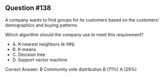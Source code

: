 ## Question #138

A company wants to find groups for its customers based on the customers’ demographics and buying patterns.

Which algorithm should the company use to meet this requirement?

- A. K-nearest neighbors (k-NN)
- B. K-means
- C. Decision tree
- D. Support vector machine 

Correct Answer: 
B Community vote distribution B (71%) A (29%)